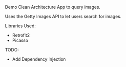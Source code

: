 Demo Clean Architecture App to query images.

Uses the Getty Images API to let users search for images.

Libraries Used:
- Retrofit2
- Picasso

TODO:
- Add Dependency Injection